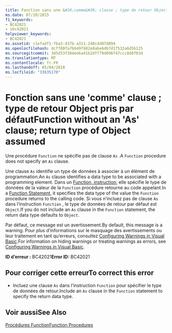 ```yaml
---
title: Fonction sans une &#39;comme&#39; clause ; type de retour Object pris par défaut
ms.date: 07/20/2015
f1_keywords:
- BC42021
- vbc42021
helpviewer_keywords:
- BC42021
ms.assetid: c1efadf1-fba3-437b-a311-240c4d07d894
ms.openlocfilehash: dcff00fa7b649f602e8abe6d67d1f532a6d5b125
ms.sourcegitcommit: 3d5d33f384eeba41b2dff79d096f47ccc8d8f03d
ms.translationtype: MT
ms.contentlocale: fr-FR
ms.lasthandoff: 05/04/2018
ms.locfileid: "33635170"
---
```

# <a name="function-without-an-39as39-clause-return-type-of-object-assumed"></a><span data-ttu-id="eda97-102">Fonction sans une &#39;comme&#39; clause ; type de retour Object pris par défaut</span><span class="sxs-lookup"><span data-stu-id="eda97-102">Function without an &#39;As&#39; clause; return type of Object assumed</span></span>
<span data-ttu-id="eda97-103">Une procédure `Function` ne spécifie pas de clause `As` .</span><span class="sxs-lookup"><span data-stu-id="eda97-103">A `Function` procedure does not specify an `As` clause.</span></span>  
  
 <span data-ttu-id="eda97-104">Une clause `As` identifie un type de données à associer à un élément de programmation.</span><span class="sxs-lookup"><span data-stu-id="eda97-104">An `As` clause identifies a data type to be associated with a programming element.</span></span> <span data-ttu-id="eda97-105">Dans un [Function, instruction](../../visual-basic/language-reference/statements/function-statement.md), elle spécifie le type de données de la valeur de la `Function` procédure retourne au code appelant.</span><span class="sxs-lookup"><span data-stu-id="eda97-105">In a [Function Statement](../../visual-basic/language-reference/statements/function-statement.md), it specifies the data type of the value the `Function` procedure returns to the calling code.</span></span> <span data-ttu-id="eda97-106">Si vous n’incluez pas de clause `As` dans l’instruction `Function` , le type de données de retour par défaut est `Object`.</span><span class="sxs-lookup"><span data-stu-id="eda97-106">If you do not include an `As` clause in the `Function` statement, the return data type defaults to `Object`.</span></span>  
  
 <span data-ttu-id="eda97-107">Par défaut, ce message est un avertissement.</span><span class="sxs-lookup"><span data-stu-id="eda97-107">By default, this message is a warning.</span></span> <span data-ttu-id="eda97-108">Pour plus d’informations sur le masquage des avertissements ou leur traitement en tant qu’erreurs, consultez [Configuring Warnings in Visual Basic](/visualstudio/ide/configuring-warnings-in-visual-basic).</span><span class="sxs-lookup"><span data-stu-id="eda97-108">For information on hiding warnings or treating warnings as errors, see [Configuring Warnings in Visual Basic](/visualstudio/ide/configuring-warnings-in-visual-basic).</span></span>  
  
 <span data-ttu-id="eda97-109">**ID d’erreur :** BC42021</span><span class="sxs-lookup"><span data-stu-id="eda97-109">**Error ID:** BC42021</span></span>  
  
## <a name="to-correct-this-error"></a><span data-ttu-id="eda97-110">Pour corriger cette erreur</span><span class="sxs-lookup"><span data-stu-id="eda97-110">To correct this error</span></span>  
  
-   <span data-ttu-id="eda97-111">Incluez une clause `As` dans l’instruction `Function` pour spécifier le type de données de retour.</span><span class="sxs-lookup"><span data-stu-id="eda97-111">Include an `As` clause in the `Function` statement to specify the return data type.</span></span>  
  
## <a name="see-also"></a><span data-ttu-id="eda97-112">Voir aussi</span><span class="sxs-lookup"><span data-stu-id="eda97-112">See Also</span></span>  
 [<span data-ttu-id="eda97-113">Procédures Function</span><span class="sxs-lookup"><span data-stu-id="eda97-113">Function Procedures</span></span>](../../visual-basic/programming-guide/language-features/procedures/function-procedures.md)
